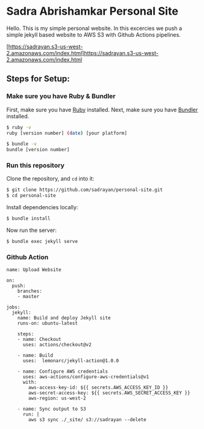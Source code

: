 # Sadra Abrishamkar Personal Site

Hello. This is my simple personal website. In this excercies we push a simple jekyll based website to AWS S3 with Github Actions pipelines.

[https://sadrayan.s3-us-west-2.amazonaws.com/index.html]https://sadrayan.s3-us-west-2.amazonaws.com/index.html

## Steps for Setup:

### Make sure you have Ruby & Bundler

First, make sure you have [Ruby](https://www.ruby-lang.org/en/) installed. 
Next, make sure you have [Bundler](https://bundler.io) installed. 

```sh
$ ruby -v
ruby [version number] (date) [your platform]

$ bundle -v
bundle [version number]
```

### Run this repository

Clone the repository, and `cd` into it:
```sh
$ git clone https://github.com/sadrayan/personal-site.git
$ cd personal-site
```

Install dependencies locally:
```sh
$ bundle install 
```

Now run the server:
```sh
$ bundle exec jekyll serve
```

### Github Action
```
name: Upload Website

on:
  push:
    branches:
    - master

jobs:
  jekyll:
    name: Build and deploy Jekyll site
    runs-on: ubuntu-latest

    steps:
    - name: Checkout
      uses: actions/checkout@v2
      
    - name: Build
      uses:  lemonarc/jekyll-action@1.0.0

    - name: Configure AWS credentials
      uses: aws-actions/configure-aws-credentials@v1
      with:
        aws-access-key-id: ${{ secrets.AWS_ACCESS_KEY_ID }}
        aws-secret-access-key: ${{ secrets.AWS_SECRET_ACCESS_KEY }}
        aws-region: us-west-2

    - name: Sync output to S3
      run: |
        aws s3 sync ./_site/ s3://sadrayan --delete
```
